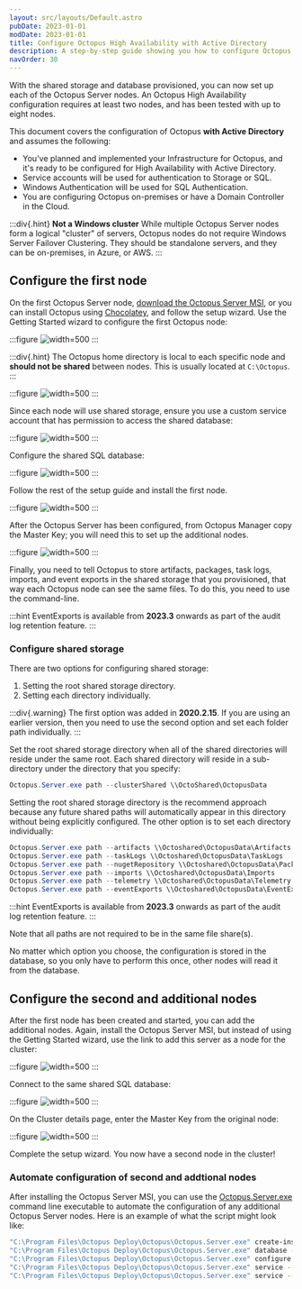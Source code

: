 ```yaml
---
layout: src/layouts/Default.astro
pubDate: 2023-01-01
modDate: 2023-01-01
title: Configure Octopus High Availability with Active Directory
description: A step-by-step guide showing you how to configure Octopus in High-Availability using Active Directory.
navOrder: 30
---
```


With the shared storage and database provisioned, you can now set up each of the Octopus Server nodes. An Octopus High Availability configuration requires at least two nodes, and has been tested with up to eight nodes.

This document covers the configuration of Octopus **with Active Directory** and assumes the following:

- You've planned and implemented your Infrastructure for Octopus, and it's ready to be configured for High Availability with Active Directory.
- Service accounts will be used for authentication to Storage or SQL.
- Windows Authentication will be used for SQL Authentication.
- You are configuring Octopus on-premises or have a Domain Controller in the Cloud.

:::div{.hint}
**Not a Windows cluster**
While multiple Octopus Server nodes form a logical "cluster" of servers, Octopus nodes do not require Windows Server Failover Clustering. They should be standalone servers, and they can be on-premises, in Azure, or AWS.
:::

## Configure the first node

On the first Octopus Server node, [download the Octopus Server MSI](https://octopus.com/downloads), or you can install Octopus using [Chocolatey](https://community.chocolatey.org/packages/OctopusDeploy), and follow the setup wizard. Use the Getting Started wizard to configure the first Octopus node:

:::figure
![](/docs/administration/high-availability/configure/images/getting-started.png "width=500")
:::

:::div{.hint}
The Octopus home directory is local to each specific node and **should not be shared** between nodes. This is usually located at `C:\Octopus`.
:::

:::figure
![](/docs/administration/high-availability/configure/images/home.png "width=500")
:::

Since each node will use shared storage, ensure you use a custom service account that has permission to access the shared database:

:::figure
![](/docs/administration/high-availability/configure/images/wizard-service-accunt-ad.png "width=500")
:::

Configure the shared SQL database:

:::figure
![](/docs/administration/high-availability/configure/images/wizard-sql-service-account.png "width=500")
:::

Follow the rest of the setup guide and install the first node.

:::figure
![](/docs/administration/high-availability/configure/images/wizard-install.png "width=500")
:::

After the Octopus Server has been configured, from Octopus Manager copy the Master Key; you will need this to set up the additional nodes.

:::figure
![](/docs/administration/high-availability/configure/images/wizard-master-key.png "width=500")
:::

Finally, you need to tell Octopus to store artifacts, packages, task logs, imports, and event exports in the shared storage that you provisioned, that way each Octopus node can see the same files. To do this, you need to use the command-line.

:::hint
EventExports is available from **2023.3** onwards as part of the audit log retention feature.
:::

### Configure shared storage

There are two options for configuring shared storage: 

1. Setting the root shared storage directory.
2. Setting each directory individually.

:::div{.warning}
The first option was added in **2020.2.15**. If you are using an earlier version, then you need to use the second option and set each folder path individually.
:::

Set the root shared storage directory when all of the shared directories will reside under the same root. Each shared directory will reside in a sub-directory under the directory that you specify:

```powershell
Octopus.Server.exe path --clusterShared \\OctoShared\OctopusData
```

Setting the root shared storage directory is the recommend approach because any future shared paths will automatically appear in this directory without being explicitly configured. The other option is to set each directory individually:

```powershell
Octopus.Server.exe path --artifacts \\Octoshared\OctopusData\Artifacts
Octopus.Server.exe path --taskLogs \\Octoshared\OctopusData\TaskLogs
Octopus.Server.exe path --nugetRepository \\Octoshared\OctopusData\Packages
Octopus.Server.exe path --imports \\Octoshared\OctopusData\Imports
Octopus.Server.exe path --telemetry \\Octoshared\OctopusData\Telemetry
Octopus.Server.exe path --eventExports \\Octoshared\OctopusData\EventExports
```
:::hint
EventExports is available from **2023.3** onwards as part of the audit log retention feature.
:::

Note that all paths are not required to be in the same file share(s).

No matter which option you choose, the configuration is stored in the database, so you only have to perform this once, other nodes will read it from the database.

## Configure the second and additional nodes

After the first node has been created and started, you can add the additional nodes. Again, install the Octopus Server MSI, but instead of using the Getting Started wizard, use the link to add this server as a node for the cluster:

:::figure
![](/docs/administration/high-availability/configure/images/wizard-high-availability.png "width=500")
:::

Connect to the same shared SQL database:

:::figure
![](/docs/administration/high-availability/configure/images/wizard-sql-service-account.png "width=500")
:::

On the Cluster details page, enter the Master Key from the original node:

:::figure
![](/docs/administration/high-availability/configure/images/wizard-second-node.png "width=500")
:::

Complete the setup wizard. You now have a second node in the cluster!

### Automate configuration of second and addtional nodes

After installing the Octopus Server MSI, you can use the [Octopus.Server.exe](/docs/octopus-rest-api/octopus.server.exe-command-line) command line executable to automate the configuration of any additional Octopus Server nodes. Here is an example of what the script might look like:

```bash
"C:\Program Files\Octopus Deploy\Octopus\Octopus.Server.exe" create-instance --instance "Default" --config "C:\Octopus\OctopusServer.config"
"C:\Program Files\Octopus Deploy\Octopus\Octopus.Server.exe" database --instance "Default" --masterKey "MASTER_KEY" --connectionString "Data Source=octopus-server-ha-db;Initial Catalog=OctopusDeploy-OctopusServer;Integrated Security=True;"
"C:\Program Files\Octopus Deploy\Octopus\Octopus.Server.exe" configure --instance "Default" --webForceSSL "False" --webListenPrefixes "http://localhost:80/" --commsListenPort "10943"
"C:\Program Files\Octopus Deploy\Octopus\Octopus.Server.exe" service --instance "Default" --stop
"C:\Program Files\Octopus Deploy\Octopus\Octopus.Server.exe" service --instance "Default" --user "WORK\scvOctopus" --password "DOMAIN_PASSWORD"  --install --reconfigure --start
```
